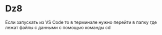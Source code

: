 # Dz8
Если запускать из  VS Code то в терминале нужно перейти в папку где лежат файлы с данными с помощью команды cd
